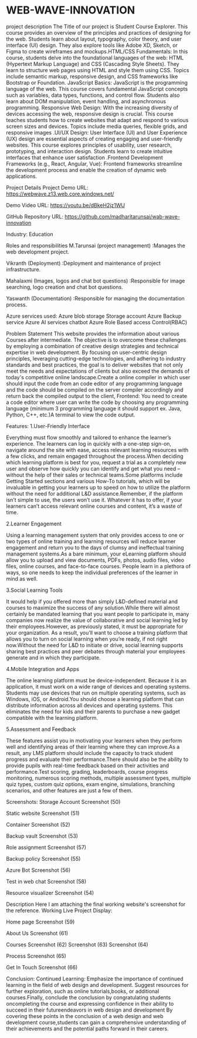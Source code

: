 # WEB-WAVE-INNOVATION

project description
The Title of our project is Student Course Explorer. This course provides an overview of the principles and practices of designing for the web. Students learn about layout, typography, color theory, and user interface (UI) design. They also explore tools like Adobe XD, Sketch, or Figma to create wireframes and mockups.HTML/CSS Fundamentals: In this course, students delve into the foundational languages of the web: HTML (Hypertext Markup Language) and CSS (Cascading Style Sheets). They learn to structure web pages using HTML and style them using CSS. Topics include semantic markup, responsive design, and CSS frameworks like Bootstrap or Foundation. JavaScript Basics: JavaScript is the programming language of the web. This course covers fundamental JavaScript concepts such as variables, data types, functions, and control flow. Students also learn about DOM manipulation, event handling, and asynchronous programming. Responsive Web Design: With the increasing diversity of devices accessing the web, responsive design is crucial. This course teaches students how to create websites that adapt and respond to various screen sizes and devices. Topics include media queries, flexible grids, and responsive images .UI/UX Design: User Interface (UI) and User Experience (UX) design are essential aspects of creating engaging and user-friendly websites. This course explores principles of usability, user research, prototyping, and interaction design. Students learn to create intuitive interfaces that enhance user satisfaction .Frontend Development Frameworks (e.g., React, Angular, Vue): Frontend frameworks streamline the development process and enable the creation of dynamic web applications.

Project Details
Project Demo URL: https://webwave.z13.web.core.windows.net/

Demo Video URL: https://youtu.be/dBkeH2jz1WU

GitHub Repository URL: https://github.com/madharitarunsai/wab-wave-innovation

Industry: Education

Roles and responsibilities
M.Tarunsai (project management) :Manages the web development project.

Vikranth (Deployment) :Deployment and maintenance of project infrastructure.

Mahalaxmi (Images, logos and chat bot questions) :Responsible for image searching, logo creation and chat bot questions.

Yaswanth (Documentation) :Responsible for managing the documentation process.

Azure services used:
Azure blob storage Storage account Azure Backup service Azure AI services chatbot Azure Role Based access Control(RBAC)

Problem Statement
This website provides the information about various Courses after intermediate. The objective is to overcome these challenges by employing a combination of creative design strategies and technical expertise in web development. By focusing on user-centric design principles, leveraging cutting-edge technologies, and adhering to industry standards and best practices, the goal is to deliver websites that not only meet the needs and expectations of clients but also exceed the demands of today's competitive online landscape.Create a online compiler in which user should input the code from an code editor of any programming language and the code should be compiled on the server compiler accordingly and return back the compiled output to the client, Frontend: You need to create a code editor where user can write the code by choosing any programming language (minimum 3 programming language it should support ex. Java, Python, C++, etc.)A terminal to view the code output.

Features:
1.User-Friendly Interface

Everything must flow smoothly and tailored to enhance the learner’s experience. The learners can log in quickly with a one-step sign-on, navigate around the site with ease, access relevant learning resources with a few clicks, and remain engaged throughout the process.When deciding which learning platform is best for you, request a trial as a completely new user and observe how quickly you can identify and get what you need – without the help of their sales or technical teams.Some platforms include Getting Started sections and various How-To tutorials, which will be invaluable in getting your learners up to speed on how to utilize the platform without the need for additional L&D assistance.Remember, if the platform isn’t simple to use, the users won’t use it. Whatever it has to offer, if your learners can’t access relevant online courses and content, it’s a waste of time.

2.Learner Engagement

Using a learning management system that only provides access to one or two types of online training and learning resources will reduce learner engagement and return you to the days of clumsy and ineffectual training management systems.As a bare minimum, your eLearning platform should allow you to upload and view documents, PDFs, photos, audio files, video files, online courses, and face-to-face courses. People learn in a plethora of ways, so one needs to keep the individual preferences of the learner in mind as well.

3.Social Learning Tools

It would help if you offered more than simply L&D-defined material and courses to maximize the success of any solution.While there will almost certainly be mandated learning that you want people to participate in, many companies now realize the value of collaborative and social learning led by their employees.However, as previously stated, it must be appropriate for your organization. As a result, you’ll want to choose a training platform that allows you to turn on social learning when you’re ready, if not right now.Without the need for L&D to initiate or drive, social learning supports sharing best practices and peer debates through material your employees generate and in which they participate.

4.Mobile Integration and Apps

The online learning platform must be device-independent. Because it is an application, it must work on a wide range of devices and operating systems. Students may use devices that run on multiple operating systems, such as Windows, iOS, or Android.You should choose a learning platform that can distribute information across all devices and operating systems. This eliminates the need for kids and their parents to purchase a new gadget compatible with the learning platform.

5.Assessment and Feedback

These features assist you in motivating your learners when they perform well and identifying areas of their learning where they can improve.As a result, any LMS platform should include the capacity to track student progress and evaluate their performance.There should also be the ability to provide pupils with real-time feedback based on their activities and performance.Test scoring, grading, leaderboards, course progress monitoring, numerous scoring methods, multiple assessment types, multiple quiz types, custom quiz options, exam engine, simulations, branching scenarios, and other features are just a few of them.

Screenshots:
Storage Account
Screenshot (50)

Static website
Screenshot (51)

Container
Screenshot (52)

Backup vault
Screenshot (53)

Role assignment
Screenshot (57)

Backup policy
Screenshot (55)

Azure Bot
Screenshot (56)

Test in web chat
Screenshot (58)

Resource visualizer
Screenshot (54)

Description
Here I am attaching the final working website's screenshot for the reference. Working Live Project Display:

Home page
Screenshot (59)

About Us
Screenshot (61)

Courses
Screenshot (62) Screenshot (63) Screenshot (64)

Process
Screenshot (65)

Get In Touch
Screenshot (66)

Conclusion:
Continued Learning: Emphasize the importance of continued learning in the field of web design and development. Suggest resources for further exploration, such as online tutorials,books, or additional courses.Finally, conclude the conclusion by congratulating students oncompleting the course and expressing confidence in their ability to succeed in their futureendeavors in web design and development By covering these points in the conclusion of a web design and web development course,students can gain a comprehensive understanding of their achievements and the potential paths forward in their careers.
